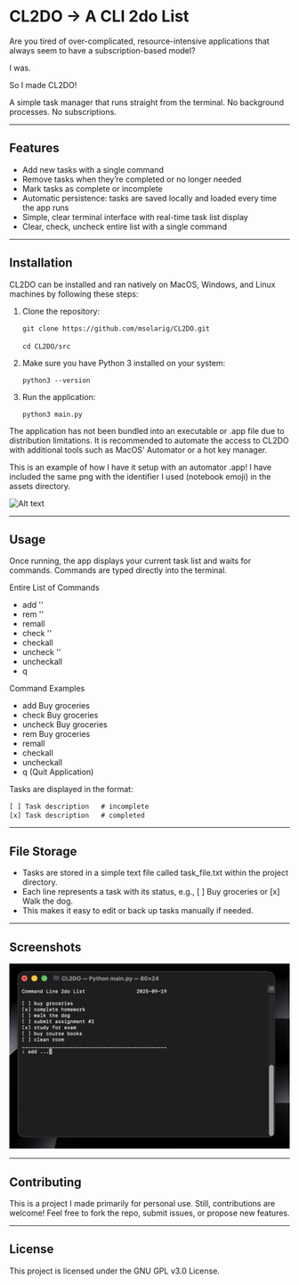 # CL2DO -> A CLI 2do List

Are you tired of over-complicated, resource-intensive applications that always seem to have a subscription-based model?

I was.

So I made CL2DO!

A simple task manager that runs straight from the terminal. No background processes. No subscriptions.

---

## Features
*   Add new tasks with a single command
*   Remove tasks when they’re completed or no longer needed
*	Mark tasks as complete or incomplete
*   Automatic persistence: tasks are saved locally and loaded every time the app runs
*	Simple, clear terminal interface with real-time task list display
*   Clear, check, uncheck entire list with a single command

---

## Installation

CL2DO can be installed and ran natively on MacOS, Windows, and Linux machines by following these steps:
	
 1.	Clone the repository:

	```
 	git clone https://github.com/msolarig/CL2DO.git

 	cd CL2DO/src
	```
 
2.	Make sure you have Python 3 installed on your system:

	```
	python3 --version
 	```
 
3.	Run the application:

	```
	python3 main.py
	```
 
 The application has not been bundled into an executable or .app file due to distribution limitations. It is recommended to automate the access to CL2DO with additional tools such as MacOS' Automator or a hot key manager.
 
 This is an example of how I have it setup with an automator .app! I have included the same png with the identifier I used (notebook emoji) in the assets directory.
 
 ![Alt text](/assets/screenshots/screenshot_2(?).png?raw=true "screenshot 2")
 

---

## Usage

Once running, the app displays your current task list and waits for commands. Commands are typed directly into the terminal.

Entire List of Commands
* add '<task>'
* rem '<task>'
* remall
* check '<task>'
* checkall
* uncheck '<task>'
* uncheckall
* q

Command Examples
* add Buy groceries
* check Buy groceries
* uncheck Buy groceries
* rem Buy groceries
* remall
* checkall
* uncheckall
* q (Quit Application)

Tasks are displayed in the format:

```
[ ] Task description   # incomplete
[x] Task description   # completed
```

---

## File Storage

* Tasks are stored in a simple text file called task_file.txt within the project directory.
* Each line represents a task with its status, e.g., [ ] Buy groceries or [x] Walk the dog.
* This makes it easy to edit or back up tasks manually if needed.

---
## Screenshots

![Alt text](/assets/screenshots/screenshot_1.png?raw=true "Screenshot 1")

---

## Contributing

This is a project I made primarily for personal use. Still, contributions are welcome! Feel free to fork the repo, submit issues, or propose new features.

---

## License

This project is licensed under the GNU GPL v3.0 License.
